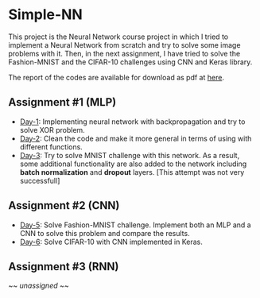 # Simple-NN

This project is the Neural Network course project in which I tried to implement a Neural Network from scratch and try to solve some image problems with it. Then, in the next assignment, I have tried to solve the Fashion-MNIST and the CIFAR-10 challenges using CNN and Keras library.

The report of the codes are available for download as pdf at [here](https://github.com/ArefMq/simple-nn/blob/master/simple-nn.pdf).

## Assignment #1 (MLP)
- [Day-1](https://github.com/ArefMq/simple-nn/blob/master/Day-1.ipynb): Implementing neural network with backpropagation and try to solve XOR problem.
- [Day-2](https://github.com/ArefMq/simple-nn/blob/master/Day-2.ipynb): Clean the code and make it more general in terms of using with different functions.
- [Day-3](https://github.com/ArefMq/simple-nn/blob/master/Day-3.ipynb): Try to solve MNIST challenge with this network. As a result, some additional functionality are also added to the network including **batch normalization** and **dropout** layers. [This attempt was not very successfull]

## Assignment #2 (CNN)
- [Day-5](https://github.com/ArefMq/simple-nn/blob/master/Day-5.ipynb): Solve Fashion-MNIST challenge. Implement both an MLP and a CNN to solve this problem and compare the results.
- [Day-6](https://github.com/ArefMq/simple-nn/blob/master/Day-6.ipynb): Solve CIFAR-10 with CNN implemented in Keras.

## Assignment #3 (RNN)
~~ *unassigned* ~~
